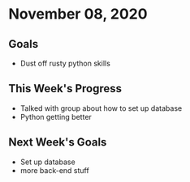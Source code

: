# November 08, 2020

## Goals

* Dust off rusty python skills

## This Week's Progress
* Talked with group about how to set up database
* Python getting better


## Next Week's Goals

* Set up database
* more back-end stuff
